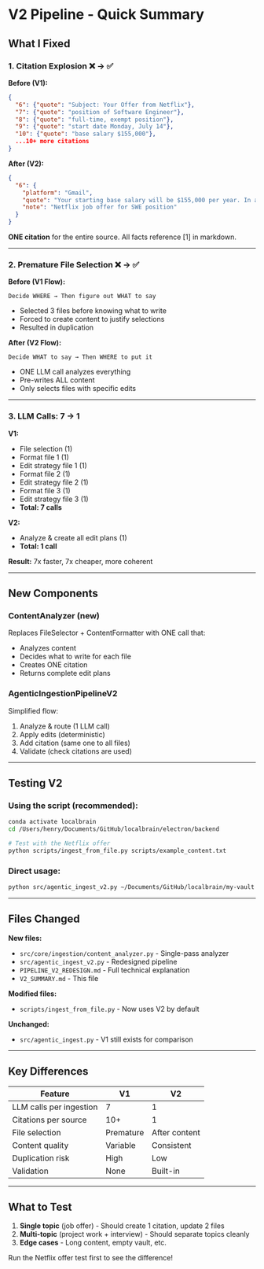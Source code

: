 # V2 Pipeline - Quick Summary

## What I Fixed

### 1. Citation Explosion ❌ → ✅

**Before (V1):**
```json
{
  "6": {"quote": "Subject: Your Offer from Netflix"},
  "7": {"quote": "position of Software Engineer"},
  "8": {"quote": "full-time, exempt position"},
  "9": {"quote": "start date Monday, July 14"},
  "10": {"quote": "base salary $155,000"},
  ...10+ more citations
}
```

**After (V2):**
```json
{
  "6": {
    "platform": "Gmail",
    "quote": "Your starting base salary will be $155,000 per year. In addition, you will be eligible for a sign-on bonus of $25,000 and RSUs valued at $180,000...",
    "note": "Netflix job offer for SWE position"
  }
}
```

**ONE citation** for the entire source. All facts reference [1] in markdown.

---

### 2. Premature File Selection ❌ → ✅

**Before (V1 Flow):**
```
Decide WHERE → Then figure out WHAT to say
```
- Selected 3 files before knowing what to write
- Forced to create content to justify selections
- Resulted in duplication

**After (V2 Flow):**
```
Decide WHAT to say → Then WHERE to put it
```
- ONE LLM call analyzes everything
- Pre-writes ALL content
- Only selects files with specific edits

---

### 3. LLM Calls: 7 → 1

**V1:** 
- File selection (1)
- Format file 1 (1)
- Edit strategy file 1 (1)
- Format file 2 (1)
- Edit strategy file 2 (1)
- Format file 3 (1)
- Edit strategy file 3 (1)
- **Total: 7 calls**

**V2:**
- Analyze & create all edit plans (1)
- **Total: 1 call**

**Result:** 7x faster, 7x cheaper, more coherent

---

## New Components

### ContentAnalyzer (new)
Replaces FileSelector + ContentFormatter with ONE call that:
- Analyzes content
- Decides what to write for each file
- Creates ONE citation
- Returns complete edit plans

### AgenticIngestionPipelineV2
Simplified flow:
1. Analyze & route (1 LLM call)
2. Apply edits (deterministic)
3. Add citation (same one to all files)
4. Validate (check citations are used)

---

## Testing V2

### Using the script (recommended):

```bash
conda activate localbrain
cd /Users/henry/Documents/GitHub/localbrain/electron/backend

# Test with the Netflix offer
python scripts/ingest_from_file.py scripts/example_content.txt
```

### Direct usage:

```bash
python src/agentic_ingest_v2.py ~/Documents/GitHub/localbrain/my-vault "Your content here"
```

---

## Files Changed

**New files:**
- `src/core/ingestion/content_analyzer.py` - Single-pass analyzer
- `src/agentic_ingest_v2.py` - Redesigned pipeline
- `PIPELINE_V2_REDESIGN.md` - Full technical explanation
- `V2_SUMMARY.md` - This file

**Modified files:**
- `scripts/ingest_from_file.py` - Now uses V2 by default

**Unchanged:**
- `src/agentic_ingest.py` - V1 still exists for comparison

---

## Key Differences

| Feature | V1 | V2 |
|---------|----|----|
| LLM calls per ingestion | 7 | 1 |
| Citations per source | 10+ | 1 |
| File selection | Premature | After content |
| Content quality | Variable | Consistent |
| Duplication risk | High | Low |
| Validation | None | Built-in |

---

## What to Test

1. **Single topic** (job offer) - Should create 1 citation, update 2 files
2. **Multi-topic** (project work + interview) - Should separate topics cleanly
3. **Edge cases** - Long content, empty vault, etc.

Run the Netflix offer test first to see the difference!
